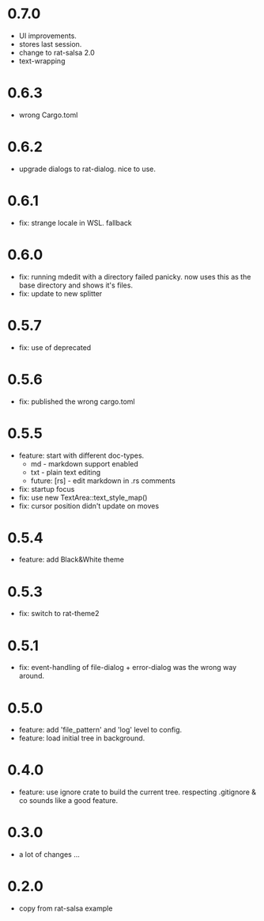 # 0.7.0

* UI improvements.
* stores last session.
* change to rat-salsa 2.0
* text-wrapping

# 0.6.3

* wrong Cargo.toml

# 0.6.2

* upgrade dialogs to rat-dialog. nice to use.

# 0.6.1

* fix: strange locale in WSL. fallback

# 0.6.0

* fix: running mdedit with a directory failed panicky.
  now uses this as the base directory and shows it's files.
* fix: update to new splitter

# 0.5.7

* fix: use of deprecated

# 0.5.6

* fix: published the wrong cargo.toml

# 0.5.5

* feature: start with different doc-types.
    - md - markdown support enabled
    - txt - plain text editing
    - future: \[rs\] - edit markdown in .rs comments
* fix: startup focus
* fix: use new TextArea::text_style_map()
* fix: cursor position didn't update on moves

# 0.5.4

* feature: add Black&White theme

# 0.5.3

* fix: switch to rat-theme2

# 0.5.1

* fix: event-handling of file-dialog + error-dialog was
  the wrong way around.

# 0.5.0

* feature: add 'file_pattern' and 'log' level to config.
* feature: load initial tree in background.

# 0.4.0

* feature: use ignore crate to build the current tree.
  respecting .gitignore & co sounds like a good feature.

# 0.3.0

* a lot of changes ...

# 0.2.0

* copy from rat-salsa example
